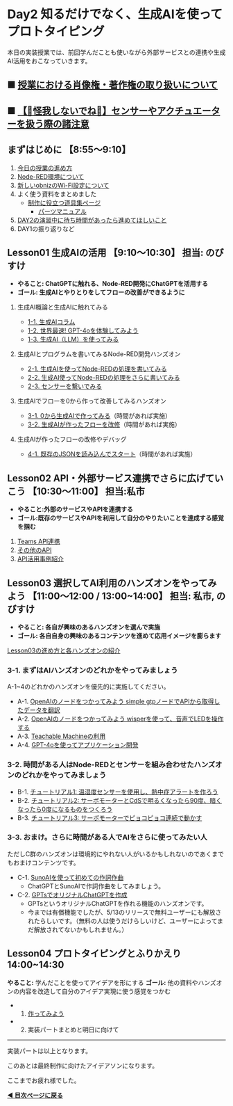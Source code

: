 # Day2 知るだけでなく、生成AIを使ってプロトタイピング

本日の実装授業では、前回学んだことも使いながら外部サービスとの連携や生成AI活用をおこなっていきます。

## ■ [授業における肖像権・著作権の取り扱いについて](https://protoout.notion.site/acde308ffe03498fad30a271b4a7b128?pvs=4)
## ■ [【🚨怪我しないでね👀】センサーやアクチュエーターを扱う際の諸注意](https://protoout.notion.site/c7dfd3de1aa94e9c8403ee94c8bbcdf2?pvs=4)

## まずはじめに 【8:55〜9:10】

1. [今日の授業の進め方](./day2-overview.md)
2. [Node-RED環境について](./env.md)
3. [新しいobnizのWi-Fi設定について](./obniz-wifi.md)
4. よく使う資料をまとめました
    - [制作に役立つ道具集ページ](../../tools/)
        - [パーツマニュアル](../../tools/parts-manual)
5. [DAY2の演習中に待ち時間があったら進めてほしいこと](../day2-sukima.md)
6. DAY1の振り返りなど

## Lesson01 生成AIの活用 【9:10〜10:30】 担当: のびすけ

- **やること: ChatGPTに触れる、Node-RED開発にChatGPTを活用する**
- **ゴール: 生成AIとやりとりをしてフローの改善ができるように**

1. 生成AI概論と生成AIに触れてみる
    - [1-1. 生成AIコラム](./lesson01-generative-ai/01_1_overview.md)
    - [1-2. 世界最速! GPT-4oを体験してみよう](./lesson01-generative-ai/01_2_gpt4o-touch.md)
    - [1-3. 生成AI（LLM）を使ってみる](./lesson01-generative-ai/01_3_start-llm.md)

2. 生成AIとプログラムを書いてみるNode-RED開発ハンズオン
    - [2-1. 生成AIを使ってNode-REDの処理を書いてみる](./lesson01-generative-ai/02_1_make-node-red-flow.md)
    - [2-2. 生成AI使ってNode-REDの処理をさらに書いてみる](./lesson01-generative-ai/02_2_update-node-red-flow.md)
    - [2-3. センサーを繋いでみる](./lesson01-generative-ai/02_3_sensor.md)

3. 生成AIでフローを0から作って改善してみるハンズオン
    - [3-1. 0から生成AIで作ってみる](./lesson01-generative-ai/03_1_zero1.md)（時間があれば実施）
    - [3-2. 生成AIが作ったフローを改修](./lesson01-generative-ai/03_2_one2.md)（時間があれば実施）

4. 生成AIが作ったフローの改修やデバッグ
    - [4-1. 既存のJSONを読み込んでスタート](./lesson01-generative-ai/04_1_ten99.md)（時間があれば実施）

## Lesson02 API・外部サービス連携でさらに広げていこう 【10:30〜11:00】 担当:私市

- **やること:外部のサービスやAPIを連携する** 
- **ゴール:既存のサービスやAPIを利用して自分のやりたいことを達成する感覚を掴む** 

1. [Teams API連携](./lesson02-api/01_teams.md)
2. [その他のAPI](./lesson02-api/02_nasa.md)
3. [API活用事例紹介](./lesson02-api/03_api-use-case.md)

## Lesson03 選択してAI利用のハンズオンをやってみよう 【11:00〜12:00 / 13:00~14:00】 担当: 私市, のびすけ 

- **やること: 各自が興味のあるハンズオンを選んで実施**
- **ゴール: 各自自身の興味のあるコンテンツを進めて応用イメージを膨らます** 

[Lesson03の進め方と各ハンズオンの紹介](./lesson03-handson/readme.md)

### 3-1. まずはAIハンズオンのどれかをやってみましょう

A-1~4のどれかのハンズオンを優先的に実施してください。

- A-1. [OpenAIのノードをつかってみよう simple gtpノードでAPIから取得したデータを翻訳](./lesson03-handson/A-1_openai-node-gtp.md)
- A-2. [OpenAIのノードをつかってみよう wisperを使って、音声でLEDを操作する](./lesson03-handson/A-2_openai-node-wisper.md)
- A-3. [Teachable Machineの利用](./lesson03-handson/A-3_teachable-machine.md)
- A-4. [GPT-4oを使ってアプリケーション開発](./lesson03-handson/A-4_gpt4o.md)

### 3-2. 時間がある人はNode-REDとセンサーを組み合わせたハンズオンのどれかをやってみましょう

- B-1. [チュートリアル1: 温湿度センサーを使用し、熱中症アラートを作ろう](/tools/tutorials/01_temp_led.md)
- B-2. [チュートリアル2: サーボモーターとCdSで明るくなったら90度、暗くなったら0度になるものをつくろう](/tools/tutorials/02_servo_cds.md)
- B-3. [チュートリアル3: サーボモーターでピョコピョコ連続で動かす](/tools/tutorials/03_servo-pyokopyoko.md)

### 3-3. おまけ。さらに時間がある人でAIをさらに使ってみたい人

ただしC群のハンズオンは環境的にやれない人がいるかもしれないのであくまでもおまけコンテンツです。
- C-1. [SunoAIを使って初めての作詞作曲](https://note.com/n0bisuke/n/n0f1d5a2a6c8f)
    - ChatGPTとSunoAIで作詞作曲をしてみましょう。
- C-2. [GPTsでオリジナルChatGPTを作成](https://zenn.dev/n0bisuke/books/gpts-handson-book/viewer/1-2_what-is-gpt)
    - GPTsというオリジナルChatGPTを作れる機能のハンズオンです。
    - 今までは有償機能でしたが、5/13のリリースで無料ユーザーにも解放されたらしいです。（無料の人は使うだけらしいけど、ユーザーによってまだ解放されてないかもしれません。）

## Lesson04 プロトタイピングとふりかえり 14:00~14:30

**やること:** 学んだことを使ってアイデアを形にする
**ゴール:** 他の資料やハンズオンの内容を改造して自分のアイデア実現に使う感覚をつかむ

- 1. [作ってみよう](./lesson04-prototyping/01_prototyping.md)
- 2. 実装パートまとめと明日に向けて

---

実装パートは以上となります。

このあとは最終制作に向けたアイデアソンになります。

ここまでお疲れ様でした。

**[◀ 目次ページに戻る](./readme.md)**


